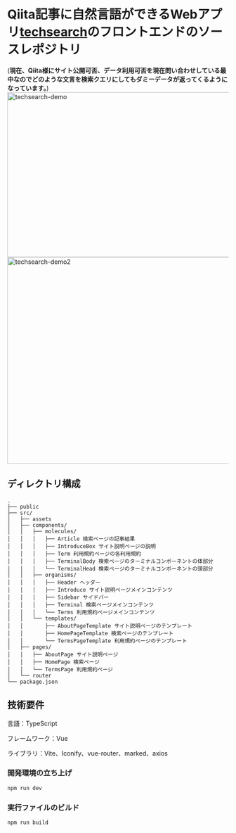 # Qiita記事に自然言語ができるWebアプリ[techsearch](https://techserch.net/)のフロントエンドのソースレポジトリ
(**現在、Qiita様にサイト公開可否、データ利用可否を現在問い合わせしている最中なのでどのような文言を検索クエリにしてもダミーデータが返ってくるようになっています。**)
<img width="710" height="375" alt="techsearch-demo" src="https://github.com/user-attachments/assets/dce16817-209b-4bbb-bde9-121acbd26b2a" />
<img width="700" height="470" alt="techsearch-demo2" src="https://github.com/user-attachments/assets/140f65e2-5c57-4102-9fd9-44cdc989bd16" />


## ディレクトリ構成
```
.
├── public
├── src/
│   ├── assets
│   ├── components/
│   │   ├── molecules/
│   │   │   ├── Article 検索ページの記事結果
│   │   │   ├── IntroduceBox サイト説明ページの説明
│   │   │   ├── Term 利用規約ページの各利用規約
│   │   │   ├── TerminalBody 検索ページのターミナルコンポーネントの体部分
│   │   │   └── TerminalHead 検索ページのターミナルコンポーネントの頭部分
│   │   ├── organisms/
│   │   │   ├── Header ヘッダー
│   │   │   ├── Introduce サイト説明ページメインコンテンツ
│   │   │   ├── Sidebar サイドバー
│   │   │   ├── Terminal 検索ページメインコンテンツ
│   │   │   └── Terms 利用規約ページメインコンテンツ
│   │   └── templates/
│   │       ├── AboutPageTemplate サイト説明ページのテンプレート
│   │       ├── HomePageTemplate 検索ページのテンプレート
│   │       └── TermsPageTemplate 利用規約ページのテンプレート
│   ├── pages/
│   │   ├── AboutPage サイト説明ページ
│   │   ├── HomePage 検索ページ
│   │   └── TermsPage 利用規約ページ
│   └── router
└── package.json
```

## 技術要件
言語：TypeScript

フレームワーク：Vue

ライブラリ：Vite、Iconify、vue-router、marked、axios

### 開発環境の立ち上げ

```sh
npm run dev
```

### 実行ファイルのビルド

```sh
npm run build
```
